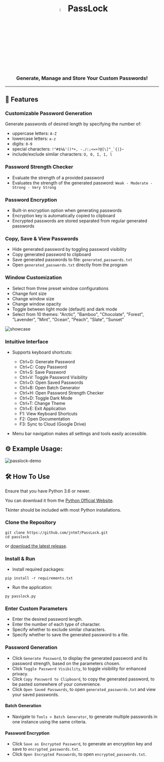 <h1 align="center"><img src="https://github.com/jntm7/PassLock/assets/108718802/737c5d25-b073-48dd-98cb-767bdc9b4a38.png" width="5%" height="5%"></img>&nbsp;&nbsp;PassLock</h1>
<h3 align="center">Generate, Manage and Store Your Custom Passwords!</h3>
<hr>

## 📢 Features

### Customizable Password Generation

Generate passwords of desired length by specifying the number of:
  - uppercase letters: `A-Z`
  - lowercase letters: `a-z`
  - digits: `0-9`
  - special characters: ``!"#$%&'()*+, -./:;<=>?@[\]^_`{|}~``
  - include/exclude similar characters: `O, 0, I, 1, l`

### Password Strength Checker

- Evaluate the strength of a provided password
- Evaluates the strength of the generated password:
`Weak - Moderate - Strong - Very Strong`

### Password Encryption

- Built-in encryption option when generating passwords
- Encryption key is automatically copied to clipboard
- Encrypted passwords are stored separated from regular generated passwords

### Copy, Save & View Passwords

- Hide generated password by toggling password visibility
- Copy generated password to clipboard
- Save generated passwords to file: `generated_passwords.txt`
- Open `generated_passwords.txt` directly from the program

### Window Customization

- Select from three preset window configurations
- Change font size
- Change window size
- Change window opacity
- Toggle between light mode (default) and dark mode
- Select from 10 themes: "Arctic", "Bamboo", "Chocolate", "Forest", "Lavender", "Mint", "Ocean", "Peach", "Slate", "Sunset"

![showcase](https://github.com/user-attachments/assets/b6159c10-85b8-4f73-92ab-57aba4fddb67)

### Intuitive Interface

- Supports keyboard shortcuts:
    - Ctrl+G: Generate Password
    - Ctrl+C: Copy Password
    - Ctrl+S: Save Password
    - Ctrl+V: Toggle Password Visibility
    - Ctrl+O: Open Saved Passwords
    - Ctrl+B: Open Batch Generator
    - Ctrl+H: Open Password Strength Checker
    - Ctrl+D: Toggle Dark Mode
    - Ctrl+T: Change Theme
    - Ctrl+E: Exit Application
    - F1: View Keyboard Shortcuts
    - F2: Open Documentation
    - F3: Sync to Cloud (Google Drive)

- Menu bar navigation makes all settings and tools easily accessible.

## ⚙️ Example Usage:

![passlock-demo](https://github.com/user-attachments/assets/d39247b2-a3f7-4735-aec6-11463955abd1)

## 🛠️ How To Use

Ensure that you have Python 3.6 or newer.

You can download it from the [Python Official Website](https://www.python.org/downloads/).

Tkinter should be included with most Python installations.

### Clone the Repository

```
git clone https://github.com/jntm7/PassLock.git
cd passlock
```

or [download the latest release](https://github.com/jntm7/PassLock/archive/refs/tags/v1.2.zip).

### Install & Run

- Install required packages:

```
pip install -r requirements.txt
```

- Run the application:

```
py passlock.py
```

### Enter Custom Parameters
- Enter the desired password length.
- Enter the number of each type of character.
- Specify whether to exclude similar characters.
- Specify whether to save the generated password to a file.

### Password Generation
- Click `Generate Password`, to display the generated password and its password strength, based on the parameters chosen.
- Click `Toggle Password Visibility`, to toggle visibility for enhanced privacy.
- Click `Copy Password to Clipboard`, to copy the generated password, to be pasted somewhere of your convenience.
- Click `Open Saved Passwords`, to open `generated_passwords.txt` and view your saved passwords.

#### Batch Generation
- Navigate to `Tools > Batch Generator`, to generate multiple passwords in one instance using the same criteria.

#### Password Encryption
- Click `Save as Encrypted Password`, to generate an encryption key and save to `encrypted_passwords.txt`.
- Click `Open Encrypted Passwords`, to open `encrypted_passwords.txt`.
